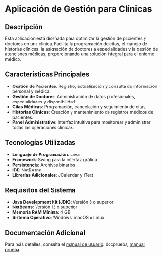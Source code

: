 # Aplicación de Gestión para Clínicas

## Descripción

Esta aplicación está diseñada para optimizar la gestión de pacientes y doctores en una clínica. Facilita la programación de citas, el manejo de historias clínicas, la asignación de doctores a especialidades y la gestión de atenciones médicas, proporcionando una solución integral para el entorno médico.

## Características Principales

- **Gestión de Pacientes**: Registro, actualización y consulta de información personal y médica.
- **Gestión de Doctores**: Administración de datos profesionales, especialidades y disponibilidad.
- **Citas Médicas**: Programación, cancelación y seguimiento de citas.
- **Historias Clínicas**: Creación y mantenimiento de registros médicos de pacientes.
- **Panel Administrativo**: Interfaz intuitiva para monitorear y administrar todas las operaciones clínicas.

## Tecnologías Utilizadas

- **Lenguaje de Programación**: Java
- **Framework**: Swing para la interfaz gráfica
- **Persistencia**: Archivos binarios
- **IDE**: NetBeans
- **Librerías Adicionales**: JCalendar y iText

## Requisitos del Sistema

- **Java Development Kit (JDK)**: Versión 8 o superior
- **NetBeans**: Versión 12 o superior
- **Memoria RAM Mínima**: 4 GB
- **Sistema Operativo**: Windows, macOS o Linux


## Documentación Adicional

Para más detalles, consulta el [manual de usuario](docs/Documentation.pdf).
docprueba, [manual prueba](docs2/Rubrica.pdf).
